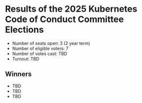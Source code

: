 # Results of the 2025 Kubernetes Code of Conduct Committee Elections

- Number of seats open: 3 (2 year term)
- Number of eligible voters: 7
- Number of votes cast: TBD
- Turnout: TBD

## Winners

- TBD
- TBD
- TBD
